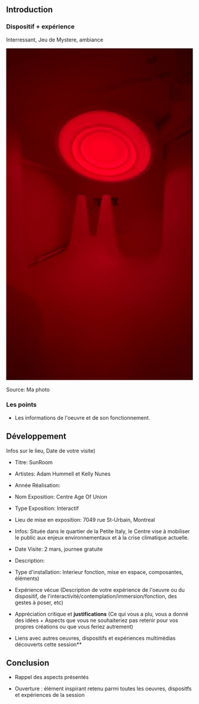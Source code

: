  ## Introduction
 ### Dispositif + expérience
 
 Interressant, Jeu de Mystere, ambiance
 
 ![Media](Media/dispositif_sunroom.JPG)
 
  Source: Ma photo

 ### Les points
- Les informations de l'oeuvre et de son fonctionnement.
  
 ## Développement
 Infos sur le lieu, Date de votre visite)
 
- Titre: SunRoom 

- Artistes: Adam Hummell et Kelly Nunes 

- Année Réalisation: 

- Nom Exposition: Centre Age Of Union

- Type Exposition: Interactif

- Lieu de mise en exposition: 7049 rue St-Urbain, Montreal

- Infos: Située dans le quartier de la Petite Italy, le Centre vise à mobiliser le public aux enjeux environnementaux et à la crise climatique actuelle.
  
- Date Visite: 2 mars, journee gratuite
  
- Description:

- Type d'installation: Interieur fonction, mise en espace, composantes, éléments)
  
- Expérience vécue (Description de votre expérience de l'oeuvre ou du dispositif, de l'interactivité/contemplation/immersion/fonction, des gestes à poser, etc)
  
- Appréciation critique et **justifications** (Ce qui vous a plu, vous a donné des idées + Aspects que vous ne souhaiteriez pas retenir pour vos propres créations ou que vous feriez autrement)
  
- Liens avec autres oeuvres, dispositifs et expériences multimédias découverts cette session**

 ## Conclusion
- Rappel des aspects présentés
  
- Ouverture : élément inspirant retenu parmi toutes les oeuvres, dispositfs et expériences de la session 

